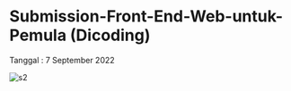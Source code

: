 # Submission-Front-End-Web-untuk-Pemula (Dicoding)
Tanggal : 7 September 2022

![s2](https://user-images.githubusercontent.com/79824355/211148711-c17e05eb-2dda-4922-9b9a-249adb09c857.jpg)
